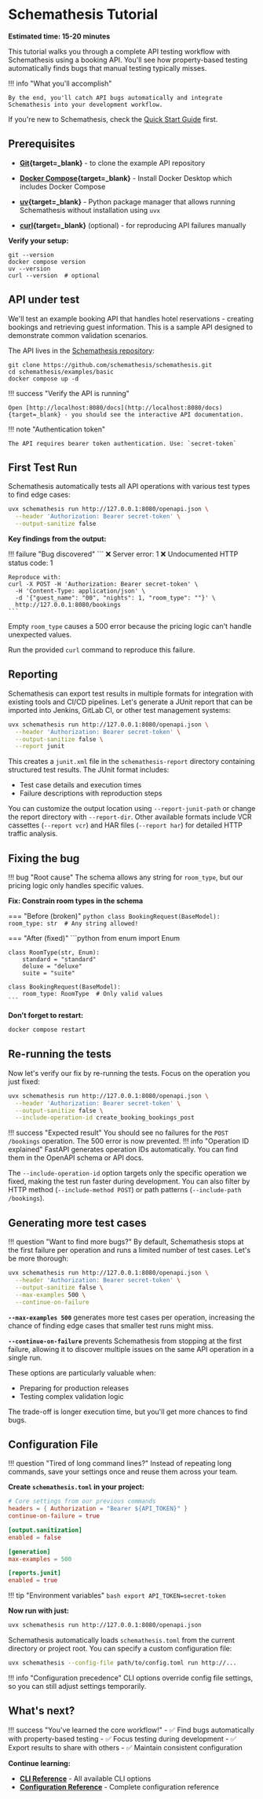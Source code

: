 # Schemathesis Tutorial

**Estimated time: 15-20 minutes**

This tutorial walks you through a complete API testing workflow with Schemathesis using a booking API. You'll see how property-based testing automatically finds bugs that manual testing typically misses.

!!! info "What you'll accomplish"

    By the end, you'll catch API bugs automatically and integrate Schemathesis into your development workflow.

If you're new to Schemathesis, check the [Quick Start Guide](quick-start.md) first.

## Prerequisites

 - **[Git](https://git-scm.com/downloads){target=_blank}** - to clone the example API repository

 - **[Docker Compose](https://docs.docker.com/get-docker/){target=_blank}** - Install Docker Desktop which includes Docker Compose

 - **[uv](https://docs.astral.sh/uv/getting-started/installation/){target=_blank}** - Python package manager that allows running Schemathesis without installation using `uvx`

 - **[curl](https://curl.se/download.html){target=_blank}** (optional) - for reproducing API failures manually

**Verify your setup:**

```console
git --version
docker compose version
uv --version
curl --version  # optional
```

## API under test

We'll test an example booking API that handles hotel reservations - creating bookings and retrieving guest information. This is a sample API designed to demonstrate common validation scenarios.

The API lives in the [Schemathesis repository](https://github.com/schemathesis/schemathesis/tree/master/examples/booking):

```console
git clone https://github.com/schemathesis/schemathesis.git
cd schemathesis/examples/basic
docker compose up -d
```
!!! success "Verify the API is running"

    Open [http://localhost:8080/docs](http://localhost:8080/docs){target=_blank} - you should see the interactive API documentation.

!!! note "Authentication token"

    The API requires bearer token authentication. Use: `secret-token`

## First Test Run

Schemathesis automatically tests all API operations with various test types to find edge cases:

```bash
uvx schemathesis run http://127.0.0.1:8080/openapi.json \
  --header 'Authorization: Bearer secret-token' \
  --output-sanitize false
```

**Key findings from the output:**

!!! failure "Bug discovered"
    ```
    ❌ Server error: 1
    ❌ Undocumented HTTP status code: 1
    
    Reproduce with:
    curl -X POST -H 'Authorization: Bearer secret-token' \
      -H 'Content-Type: application/json' \
      -d '{"guest_name": "00", "nights": 1, "room_type": ""}' \
      http://127.0.0.1:8080/bookings
    ```

Empty `room_type` causes a 500 error because the pricing logic can't handle unexpected values.

Run the provided `curl` command to reproduce this failure.

## Reporting

Schemathesis can export test results in multiple formats for integration with existing tools and CI/CD pipelines. Let's generate a JUnit report that can be imported into Jenkins, GitLab CI, or other test management systems:

```bash
uvx schemathesis run http://127.0.0.1:8080/openapi.json \
  --header 'Authorization: Bearer secret-token' \
  --output-sanitize false \
  --report junit
```

This creates a `junit.xml` file in the `schemathesis-report` directory containing structured test results. The JUnit format includes:

- Test case details and execution times
- Failure descriptions with reproduction steps

You can customize the output location using `--report-junit-path` or change the report directory with `--report-dir`. Other available formats include VCR cassettes (`--report vcr`) and HAR files (`--report har`) for detailed HTTP traffic analysis.

## Fixing the bug

!!! bug "Root cause"
    The schema allows any string for `room_type`, but our pricing logic only handles specific values.


**Fix: Constrain room types in the schema**

=== "Before (broken)"
    ```python
    class BookingRequest(BaseModel):
        room_type: str  # Any string allowed!
    ```

=== "After (fixed)"
    ```python
    from enum import Enum
    
    class RoomType(str, Enum):
        standard = "standard"
        deluxe = "deluxe" 
        suite = "suite"
    
    class BookingRequest(BaseModel):
        room_type: RoomType  # Only valid values
    ```

**Don't forget to restart:**

```bash
docker compose restart
```

## Re-running the tests

Now let's verify our fix by re-running the tests. Focus on the operation you just fixed:

```bash
uvx schemathesis run http://127.0.0.1:8080/openapi.json \
  --header 'Authorization: Bearer secret-token' \
  --output-sanitize false \
  --include-operation-id create_booking_bookings_post
```

!!! success "Expected result"
    You should see no failures for the `POST /bookings` operation. The 500 error is now prevented.
!!! info "Operation ID explained"
    FastAPI generates operation IDs automatically. You can find them in the OpenAPI schema or API docs.

The `--include-operation-id` option targets only the specific operation we fixed, making the test run faster during development. You can also filter by HTTP method (`--include-method POST`) or path patterns (`--include-path /bookings`).

## Generating more test cases

!!! question "Want to find more bugs?"
    By default, Schemathesis stops at the first failure per operation and runs a limited number of test cases. Let's be more thorough:

```bash
uvx schemathesis run http://127.0.0.1:8080/openapi.json \
  --header 'Authorization: Bearer secret-token' \
  --output-sanitize false \
  --max-examples 500 \
  --continue-on-failure
```

**`--max-examples 500`** generates more test cases per operation, increasing the chance of finding edge cases that smaller test runs might miss.

**`--continue-on-failure`** prevents Schemathesis from stopping at the first failure, allowing it to discover multiple issues on the same API operation in a single run.

These options are particularly valuable when:

- Preparing for production releases
- Testing complex validation logic

The trade-off is longer execution time, but you'll get more chances to find bugs.

## Configuration File

!!! question "Tired of long command lines?"
    Instead of repeating long commands, save your settings once and reuse them across your team.

**Create `schemathesis.toml` in your project:**

```toml
# Core settings from our previous commands
headers = { Authorization = "Bearer ${API_TOKEN}" }
continue-on-failure = true

[output.sanitization]
enabled = false

[generation] 
max-examples = 500

[reports.junit]
enabled = true
```

!!! tip "Environment variables"
    ```bash
    export API_TOKEN=secret-token
    ```

**Now run with just:**
```bash
uvx schemathesis run http://127.0.0.1:8080/openapi.json
```

Schemathesis automatically loads `schemathesis.toml` from the current directory or project root. You can specify a custom configuration file:

```bash
uvx schemathesis --config-file path/to/config.toml run http://...
```

!!! info "Configuration precedence"
    CLI options override config file settings, so you can still adjust settings temporarily.

## What's next?

!!! success "You've learned the core workflow!"
    - ✅ Find bugs automatically with property-based testing
    - ✅ Focus testing during development 
    - ✅ Export results to share with others
    - ✅ Maintain consistent configuration

**Continue learning:**

- **[CLI Reference](reference/cli.md)** - All available CLI options
- **[Configuration Reference](reference/configuration.md)** - Complete configuration reference
